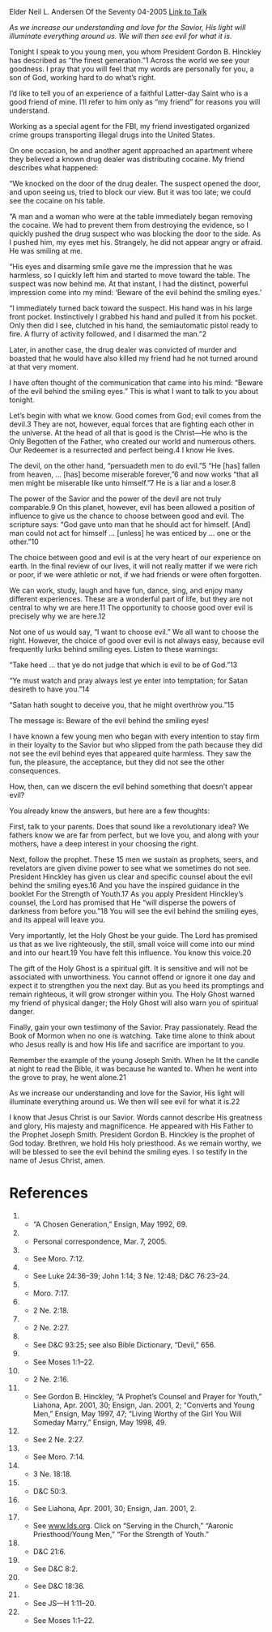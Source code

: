 Elder Neil L. Andersen
Of the Seventy
04-2005
[Link to Talk](https://www.churchofjesuschrist.org/study/general-conference/2005/04/beware-of-the-evil-behind-the-smiling-eyes?lang=eng)

_As we increase our understanding and love for the Savior, His light will illuminate everything around us. We will then see evil for what it is._

Tonight I speak to you young men, you whom President Gordon B. Hinckley has described as “the finest generation.”1 Across the world we see your goodness. I pray that you will feel that my words are personally for you, a son of God, working hard to do what’s right.

I’d like to tell you of an experience of a faithful Latter-day Saint who is a good friend of mine. I’ll refer to him only as “my friend” for reasons you will understand.

Working as a special agent for the FBI, my friend investigated organized crime groups transporting illegal drugs into the United States.

On one occasion, he and another agent approached an apartment where they believed a known drug dealer was distributing cocaine. My friend describes what happened:

“We knocked on the door of the drug dealer. The suspect opened the door, and upon seeing us, tried to block our view. But it was too late; we could see the cocaine on his table.

“A man and a woman who were at the table immediately began removing the cocaine. We had to prevent them from destroying the evidence, so I quickly pushed the drug suspect who was blocking the door to the side. As I pushed him, my eyes met his. Strangely, he did not appear angry or afraid. He was smiling at me.

“His eyes and disarming smile gave me the impression that he was harmless, so I quickly left him and started to move toward the table. The suspect was now behind me. At that instant, I had the distinct, powerful impression come into my mind: ‘Beware of the evil behind the smiling eyes.’

“I immediately turned back toward the suspect. His hand was in his large front pocket. Instinctively I grabbed his hand and pulled it from his pocket. Only then did I see, clutched in his hand, the semiautomatic pistol ready to fire. A flurry of activity followed, and I disarmed the man.”2

Later, in another case, the drug dealer was convicted of murder and boasted that he would have also killed my friend had he not turned around at that very moment.

I have often thought of the communication that came into his mind: “Beware of the evil behind the smiling eyes.” This is what I want to talk to you about tonight.

Let’s begin with what we know. Good comes from God; evil comes from the devil.3 They are not, however, equal forces that are fighting each other in the universe. At the head of all that is good is the Christ—He who is the Only Begotten of the Father, who created our world and numerous others. Our Redeemer is a resurrected and perfect being.4 I know He lives.

The devil, on the other hand, “persuadeth men to do evil.”5 “He [has] fallen from heaven, … [has] become miserable forever,”6 and now works “that all men might be miserable like unto himself.”7 He is a liar and a loser.8

The power of the Savior and the power of the devil are not truly comparable.9 On this planet, however, evil has been allowed a position of influence to give us the chance to choose between good and evil. The scripture says: “God gave unto man that he should act for himself. [And] man could not act for himself … [unless] he was enticed by … one or the other.”10

The choice between good and evil is at the very heart of our experience on earth. In the final review of our lives, it will not really matter if we were rich or poor, if we were athletic or not, if we had friends or were often forgotten.

We can work, study, laugh and have fun, dance, sing, and enjoy many different experiences. These are a wonderful part of life, but they are not central to why we are here.11 The opportunity to choose good over evil is precisely why we are here.12

Not one of us would say, “I want to choose evil.” We all want to choose the right. However, the choice of good over evil is not always easy, because evil frequently lurks behind smiling eyes. Listen to these warnings:

“Take heed … that ye do not judge that which is evil to be of God.”13

“Ye must watch and pray always lest ye enter into temptation; for Satan desireth to have you.”14

“Satan hath sought to deceive you, that he might overthrow you.”15

The message is: Beware of the evil behind the smiling eyes!

I have known a few young men who began with every intention to stay firm in their loyalty to the Savior but who slipped from the path because they did not see the evil behind eyes that appeared quite harmless. They saw the fun, the pleasure, the acceptance, but they did not see the other consequences.

How, then, can we discern the evil behind something that doesn’t appear evil?

You already know the answers, but here are a few thoughts:

First, talk to your parents. Does that sound like a revolutionary idea? We fathers know we are far from perfect, but we love you, and along with your mothers, have a deep interest in your choosing the right.

Next, follow the prophet. These 15 men we sustain as prophets, seers, and revelators are given divine power to see what we sometimes do not see. President Hinckley has given us clear and specific counsel about the evil behind the smiling eyes.16 And you have the inspired guidance in the booklet For the Strength of Youth.17 As you apply President Hinckley’s counsel, the Lord has promised that He “will disperse the powers of darkness from before you.”18 You will see the evil behind the smiling eyes, and its appeal will leave you.

Very importantly, let the Holy Ghost be your guide. The Lord has promised us that as we live righteously, the still, small voice will come into our mind and into our heart.19 You have felt this influence. You know this voice.20

The gift of the Holy Ghost is a spiritual gift. It is sensitive and will not be associated with unworthiness. You cannot offend or ignore it one day and expect it to strengthen you the next day. But as you heed its promptings and remain righteous, it will grow stronger within you. The Holy Ghost warned my friend of physical danger; the Holy Ghost will also warn you of spiritual danger.

Finally, gain your own testimony of the Savior. Pray passionately. Read the Book of Mormon when no one is watching. Take time alone to think about who Jesus really is and how His life and sacrifice are important to you.

Remember the example of the young Joseph Smith. When he lit the candle at night to read the Bible, it was because he wanted to. When he went into the grove to pray, he went alone.21

As we increase our understanding and love for the Savior, His light will illuminate everything around us. We then will see evil for what it is.22

I know that Jesus Christ is our Savior. Words cannot describe His greatness and glory, His majesty and magnificence. He appeared with His Father to the Prophet Joseph Smith. President Gordon B. Hinckley is the prophet of God today. Brethren, we hold His holy priesthood. As we remain worthy, we will be blessed to see the evil behind the smiling eyes. I so testify in the name of Jesus Christ, amen.

# References
1. - “A Chosen Generation,” Ensign, May 1992, 69.
2. - Personal correspondence, Mar. 7, 2005.
3. - See Moro. 7:12.
4. - See Luke 24:36–39; John 1:14; 3 Ne. 12:48; D&C 76:23–24.
5. - Moro. 7:17.
6. - 2 Ne. 2:18.
7. - 2 Ne. 2:27.
8. - See D&C 93:25; see also Bible Dictionary, “Devil,” 656.
9. - See Moses 1:1–22.
10. - 2 Ne. 2:16.
11. - See Gordon B. Hinckley, “A Prophet’s Counsel and Prayer for Youth,” Liahona, Apr. 2001, 30; Ensign, Jan. 2001, 2; “Converts and Young Men,” Ensign, May 1997, 47; “Living Worthy of the Girl You Will Someday Marry,” Ensign, May 1998, 49.
12. - See 2 Ne. 2:27.
13. - See Moro. 7:14.
14. - 3 Ne. 18:18.
15. - D&C 50:3.
16. - See Liahona, Apr. 2001, 30; Ensign, Jan. 2001, 2.
17. - See www.lds.org. Click on “Serving in the Church,” “Aaronic Priesthood/Young Men,” “For the Strength of Youth.”
18. - D&C 21:6.
19. - See D&C 8:2.
20. - See D&C 18:36.
21. - See JS—H 1:11–20.
22. - See Moses 1:1–22.